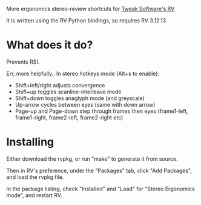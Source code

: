 More ergonomics stereo-review shortcuts for [Tweak Software's
RV](http://www.tweaksoftware.com/)

It is written using the RV Python bindings, so requires RV 3.12.13

# What does it do?

Prevents RSI.

Err, more helpfully.. In stereo hotkeys mode (Alt+s to enable):

- Shift+left/right adjusts convergence
- Shift+up toggles scanline-interleave mode
- Shift+down toggles anaglyph mode (and greyscale)
- Up-arrow cycles between eyes (same with down arrow)
- Page-up and Page-down step through frames then eyes (frame1-left, frame1-right, frame2-left, frame2-right etc)

# Installing

Either download the rvpkg, or run "make" to generate it from source.

Then in RV's preference, under the "Packages" tab, click "Add
Packages", and load the rvpkg file.

In the package listing, check "Installed" and "Load" for "Stereo
Ergonomics mode", and restart RV.
